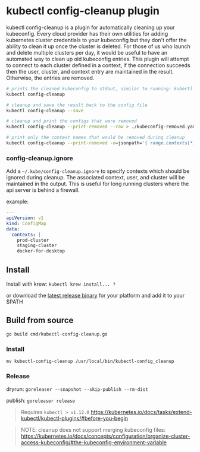 # kubectl config-cleanup plugin #

kubectl config-cleanup is a plugin for automatically cleaning up your kubeconfig.  Every cloud provider has their own utilities for adding kubernetes cluster credentials to your kubeconfig but they don't offer the ability to clean it up once the cluster is deleted. For those of us who launch and delete multiple clusters per day, it would be useful to have an automated way to clean up old kubeconfig entries. This plugin will attempt to connect to each cluster defined in a context, if the connection succeeds then the user, cluster, and context entry are maintained in the result. Otherwise, the entries are removed.

```bash
# prints the cleaned kubeconfig to stdout, similar to running: kubectl config view
kubectl config-cleanup

# cleanup and save the result back to the config file
kubectl config-cleanup --save

# cleanup and print the configs that were removed
kubectl config-cleanup --print-removed --raw > ./kubeconfig-removed.yaml

# print only the context names that would be removed during cleanup
kubectl config-cleanup --print-removed -o=jsonpath='{ range.contexts[*] }{ .name }{"\n"}'
```

### config-cleanup.ignore ###

Add a `~/.kube/config-cleanup.ignore` to specify contexts which should be ignored during cleanup. The associated context, user, and cluster will be maintained in the output. This is useful for long running clusters where the api server is behind a firewall.

example:

```yaml
---
apiVersion: v1
kind: ConfigMap
data:
  contexts: |
    prod-cluster
    staging-cluster
    docker-for-desktop
```

## Install ##

Install with krew: `kubectl krew install... ?`

or download the [latest release binary](https://github.com/b23llc/kubectl-cleanup/releases/latest) for your platform and add it to your $PATH


## Build from source ##

`go build cmd/kubectl-config-cleanup.go`

### Install ###

`mv kubectl-config-cleanup /usr/local/bin/kubectl-config_cleanup`

### Release ###

dryrun: `goreleaser --snapshot --skip-publish --rm-dist`

publish: `goreleaser release`


> Requires `kubectl > v1.12.0`
https://kubernetes.io/docs/tasks/extend-kubectl/kubectl-plugins/#before-you-begin

> NOTE: cleanup does not support merging kubeconfig files: https://kubernetes.io/docs/concepts/configuration/organize-cluster-access-kubeconfig/#the-kubeconfig-environment-variable
